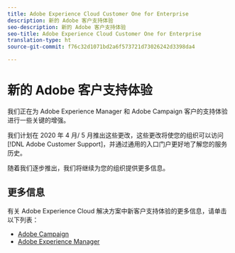 ```yaml
---
title: Adobe Experience Cloud Customer One for Enterprise
description: 新的 Adobe 客户支持体验
seo-description: 新的 Adobe 客户支持体验
seo-title: Adobe Experience Cloud Customer One for Enterprise
translation-type: ht
source-git-commit: f76c32d1071bd2a6f573721d73026242d3398da4

---
```



# 新的 Adobe 客户支持体验

我们正在为 Adobe Experience Manager 和 Adobe Campaign 客户的支持体验进行一些关键的增强。

我们计划在 2020 年 4 月/ 5 月推出这些更改，这些更改将使您的组织可以访问 [!DNL Adobe Customer Support]，并通过通用的入口门户更好地了解您的服务历史。

随着我们逐步推出，我们将继续为您的组织提供更多信息。

## 更多信息

有关 Adobe Experience Cloud 解决方案中新客户支持体验的更多信息，请单击以下列表：

* [Adobe Campaign](campaign-list.md)
* [Adobe Experience Manager](aem-list.md)
